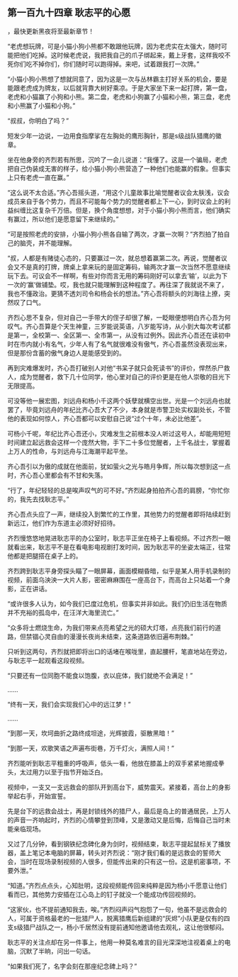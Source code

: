 ## 第一百九十四章 耿志平的心愿
，最快更新黑夜将至最新章节！

“老虎想玩牌，可是小猫小狗小熊都不敢跟他玩牌，因为老虎实在太强大，随时可能把他们吃掉。这时候老虎说，我把我自己的爪子绑起来，戴上牙套，这样我咬不死你们吃不掉你们，你们随时可以跑得掉。来吧，试着跟我打一次牌。”

“小猫小狗小熊想了想就同意了，因为这是一次与丛林霸主打好关系的机会，要是能跟老虎成为牌友，以后就背靠大树好乘凉。于是大家坐下来一起打牌，第一盘，老虎和小猫赢了小狗和小熊。第二盘，老虎和小狗赢了小猫和小熊，第三盘，老虎和小熊赢了小猫和小狗。”

“叔叔，你明白了吗？”

短发少年一边说，一边用食指摩挲在左胸处的鹰形胸针，那是s级战队猎鹰的徽章。

坐在他身旁的齐烈若有所思，沉吟了一会儿说道：“我懂了。这是一个骗局，老虎把自己伪装成无害的样子，给小猫小狗小熊营造了一种他们也能赢的假象。但事实上只有老虎一直在赢。”

“这么说不太合适。”齐心吾摇头道，“用这个儿童故事比喻觉醒者议会太肤浅，议会成员来自于各个势力，而且不可能每个势力的觉醒者都上下一心，到时议会上的利益纠缠比这复杂千万倍。但是，换个角度想想，对于小猫小狗小熊而言，他们确实有赢过，所以他们是愿意留下来继续的。”

“可是按照老虎的安排，小猫小狗小熊各自输了两次，才赢一次啊？”齐烈拍了拍自己的脑壳，并不能理解。

“叔，人都是有赌徒心态的，只要赢过一次，就总想着赢第二次。再说，觉醒者议会又不是真的打牌，牌桌上拿来玩的是固定筹码，输两次才赢一次当然不愿意继续玩下去。可议会不一样啊，有些对你而言无用的筹码刚好可以拿去‘输’，以此为下一次的‘赢’做铺垫。哎，我也就只能理解到这种程度了。再往深了我就说不来了，我也不懂政治。更猜不透刘司令和杨会长的想法。”齐心吾将额头的刘海往上撩，突然叹了口气。

齐烈心思不复杂，但对自己一手带大的侄子却很了解，一眨眼便想明白齐心吾为何叹气。齐心吾算是个天生神童，三岁能说英语，八岁能写诗，从小到大每次考试都是第一，全校第一、全区第一、全市第一，从没有过例外。因此齐心吾还在读初中时在市内就小有名气，少年人有了名气就很难没有傲气，齐心吾虽然没表现出来，但是那份含蓄的傲气身边人是能感受到的。

再到灾难爆发时，齐心吾打破别人对他“书呆子就只会死读书”的评价，悍然杀尸救人，成为觉醒者，救下几十位同学，他心里对自己的评价更是在他人崇敬的目光下无限提高。

可没等他一展宏图，刘远舟和杨小千这两个妖孽就横空出世。光是一个刘远舟也就罢了，毕竟刘远舟的年纪比齐心吾大了不少，本身就是市警卫处实权副处长，不管他的表现如何惊人，齐心吾都可以安慰自己说“过个十年，未必比他差”。

可杨小千呢，年纪比齐心吾还小，灾难发生之前根本没人听过这号人，却能用短短时间建立起远救会这样一个庞然大物，手下二十多位觉醒者，上千名战士，掌握着上万人的性命，与刘远舟与江海潮平起平坐。

齐心吾引以为傲的成就在他面前，犹如萤火之光与皓月争辉，所以每次想到这一点时，齐心吾心里都会有不甘和失落。

“行了，年纪轻轻的总是唉声叹气的可不好。”齐烈起身拍拍齐心吾的肩膀，“你忙你的，我先去找耿志平。”

齐心吾点头应了一声，继续投入到繁忙的工作里，其他势力的觉醒者即将陆续赶到新远江，他们作为东道主必须好好招待。

齐烈慢悠悠地晃进耿志平的办公室时，耿志平正坐在椅子上看视频。不过齐烈一眼就看出来，耿志平不是在看电影电视剧打发时间，因为耿志平的坐姿太端正，往常他都是把腿搭在桌子上的。

齐烈跨到耿志平身旁探头瞄了一眼屏幕，画面模糊昏暗，似乎是某人用手机录制的视频，前面乌泱泱一大片人影，密密麻麻围在一座高台下，而高台上只站着一个身影，正在讲话。

“或许很多人认为，如今我们已度过危机，但事实并非如此。我们仍旧生活在物质并不充裕的孤岛中，在汪洋大海里流亡。”

“众多将士燃烧生命，为我们带来点亮希望之光的硕大灯塔，点亮我们前行的道路，但禁锢心灵自由的漫漫长夜尚未结束，这条道路依旧遍布荆棘。”

只听到这两句，齐烈就把即将出口的话堵在喉咙里，直起腰杆，笔直地站在旁边，与耿志平一起观看这段视频。

“只要还有一位同胞不能食以饱腹，衣以庇体，我们就绝不会满足！”

……

“终有一天，我们会实现我们心中的远江梦！”

……

“到那一天，坎坷曲折之路终成坦途，光辉披霞，驱散黑暗！”

“到那一天，欢歌笑语之声遍布街巷，万千灯火，满照人间！”

齐烈能听到耿志平粗重的呼吸声，低头一看，他放在膝盖上的双手紧紧地握成拳头，太过用力以至于指节开始泛白。

视频中，一支又一支远救会的部队开到高台下，威势震天。紧接着，高台上的身影举起右手，开始宣誓。

先是台下的远救会战士，再是封锁线外的猎尸人，最后是岛上的普通居民，上万人的声音一齐响起时，齐烈的心情攀登到顶峰，又是激动又是后悔，后悔自己当时未能亲临现场。

又过了几分钟，看到钢铁纪念碑化身为剑时，视频结束，耿志平提起鼠标关了播放器，盖上笔记本电脑的屏幕，转头对齐烈说：“刚才我们看的是远救会的誓师大会，当时在现场录制视频的人很多，但能传出来的只有这一份。这是机密事项，不要外泄。”

“知道。”齐烈点点头，心知肚明，这段视频能传回来纯粹是因为杨小千愿意让他们看而已，其他势力安插在江心岛上的钉子就没一个能成功传回视频的。

“这家伙，也不提前通知我去，唉。”齐烈闷声闷气抱怨了一句，他虽不是远救会的人，可属于资格最老的一批猎尸人，脱离猎鹰后新组建的“灰烬”小队更是仅有的四支s级猎尸战队之一，杨小千居然没有提前通知他邀请他去观礼，这让他很郁闷。

耿志平的关注点却在另一件事上，他用一种莫名难言的目光深深地注视着桌上的电脑，沉默了半晌，问出一句话。

“如果我们死了，名字会刻在那座纪念碑上吗？”

